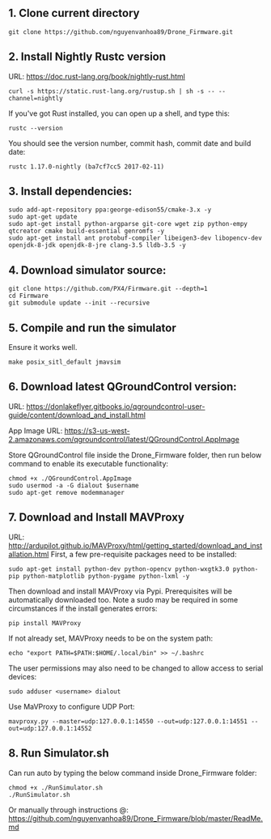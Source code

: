 ## 1. Clone current directory
```
git clone https://github.com/nguyenvanhoa89/Drone_Firmware.git
```

## 2. Install Nightly Rustc version 
URL: https://doc.rust-lang.org/book/nightly-rust.html 
```
curl -s https://static.rust-lang.org/rustup.sh | sh -s -- --channel=nightly
```
If you've got Rust installed, you can open up a shell, and type this:
```
rustc --version
```
You should see the version number, commit hash, commit date and build date:
```
rustc 1.17.0-nightly (ba7cf7cc5 2017-02-11)
```
## 3. Install dependencies:
```
sudo add-apt-repository ppa:george-edison55/cmake-3.x -y
sudo apt-get update
sudo apt-get install python-argparse git-core wget zip python-empy qtcreator cmake build-essential genromfs -y
sudo apt-get install ant protobuf-compiler libeigen3-dev libopencv-dev openjdk-8-jdk openjdk-8-jre clang-3.5 lldb-3.5 -y
```
## 4. Download simulator source:
```
git clone https://github.com/PX4/Firmware.git --depth=1
cd Firmware
git submodule update --init --recursive
```
## 5. Compile and run the simulator
Ensure it works well.
```
make posix_sitl_default jmavsim
```
## 6. Download latest QGroundControl version:
URL: https://donlakeflyer.gitbooks.io/qgroundcontrol-user-guide/content/download_and_install.html

App Image URL: https://s3-us-west-2.amazonaws.com/qgroundcontrol/latest/QGroundControl.AppImage

Store QGroundControl file inside the Drone_Firmware folder, then run below command to enable its executable functionality:
```
chmod +x ./QGroundControl.AppImage
sudo usermod -a -G dialout $username
sudo apt-get remove modemmanager
```
## 7. Download and Install MAVProxy
URL: http://ardupilot.github.io/MAVProxy/html/getting_started/download_and_installation.html
First, a few pre-requisite packages need to be installed:
```
sudo apt-get install python-dev python-opencv python-wxgtk3.0 python-pip python-matplotlib python-pygame python-lxml -y
```
Then download and install MAVProxy via Pypi. Prerequisites will be automatically downloaded too. Note a sudo may be required in some circumstances if the install generates errors:
```
pip install MAVProxy
```
If not already set, MAVProxy needs to be on the system path:
```
echo "export PATH=$PATH:$HOME/.local/bin" >> ~/.bashrc
```
The user permissions may also need to be changed to allow access to serial devices:
```
sudo adduser <username> dialout
```
Use MaVProxy to configure UDP Port:
```
mavproxy.py --master=udp:127.0.0.1:14550 --out=udp:127.0.0.1:14551 --out=udp:127.0.0.1:14552
```
## 8. Run Simulator.sh
Can run auto by typing the below command inside Drone_Firmware folder:
```
chmod +x ./RunSimulator.sh
./RunSimulator.sh
```
Or manually through instructions @: https://github.com/nguyenvanhoa89/Drone_Firmware/blob/master/ReadMe.md
